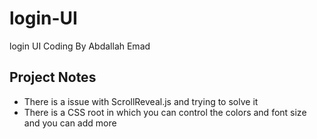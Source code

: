 # login-UI
login UI Coding By Abdallah Emad

## Project Notes
- There is a issue with ScrollReveal.js and trying to solve it
- There is a CSS root in which you can control the colors and font size and you can add more
